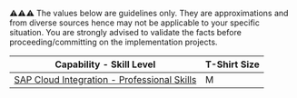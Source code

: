 :warning::warning::warning:  The values below are guidelines only. They are approximations and from diverse sources hence may not be applicable to your specific situation. You are strongly advised to validate the facts before proceeding/committing on the implementation projects.

Capability - Skill Level | T-Shirt Size
--- | ---
[SAP Cloud Integration - Professional Skills](../Application_Skill_Level_Definition.md#cloud-integration---professional-skills) | M